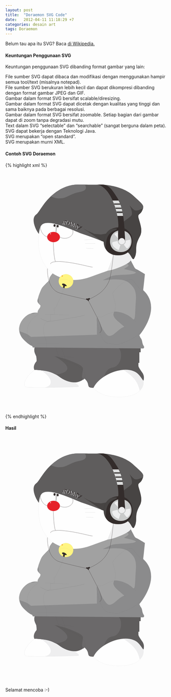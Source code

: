 ```yaml
---
layout: post
title:  "Doraemon SVG Code"
date:   2012-04-11 11:18:29 +7
categories: desain art
tags: Doraemon
---
```

<p>
Belum tau apa itu SVG? Baca <a href="https://id.wikipedia.org/wiki/Scalable_Vector_Graphics">di Wikipedia.</a><br />
<h4>Keuntungan Penggunaan SVG</h4>
Keuntungan penggunaan SVG dibanding format gambar yang lain:
<p>
<i class="fa fa-hand-o-right"></i> File sumber SVG dapat dibaca dan modifikasi dengan menggunakan hampir semua tool/text (misalnya notepad).<br />
<i class="fa fa-hand-o-right"></i> File sumber SVG berukuran lebih kecil dan dapat dikompresi dibanding dengan format gambar JPEG dan GIF.<br />
<i class="fa fa-hand-o-right"></i> Gambar dalam format SVG bersifat scalable/diresizing.<br />
<i class="fa fa-hand-o-right"></i> Gambar dalam format SVG dapat dicetak dengan kualitas yang tinggi dan sama baiknya pada berbagai resolusi.<br />
<i class="fa fa-hand-o-right"></i> Gambar dalam format SVG bersifat zoomable. Setiap bagian dari gambar dapat di zoom tanpa degradasi mutu.<br />
<i class="fa fa-hand-o-right"></i> Text dalam SVG “selectable” dan “searchable” (sangat berguna dalam peta).<br />
<i class="fa fa-hand-o-right"></i> SVG dapat bekerja dengan Teknologi Java.<br />
<i class="fa fa-hand-o-right"></i> SVG merupakan “open standard”.<br />
<i class="fa fa-hand-o-right"></i> SVG merupakan murni XML.<br />
</p>
<h4>Contoh SVG Doraemon</h4>
{% highlight xml %}
<?xml version="1.0" encoding="UTF-8"?>
<!DOCTYPE svg PUBLIC "-//W3C//DTD SVG 1.0//EN" "http://www.w3.org/TR/2001/REC-SVG-20010904/DTD/svg10.dtd">
<!-- Creator: Bagus18 (bagus18.github.io -->
<svg xmlns="http://www.w3.org/2000/svg" xml:space="preserve" width="500px" height="768px" version="1.0" style="shape-rendering:geometricPrecision; text-rendering:geometricPrecision; image-rendering:optimizeQuality; fill-rule:evenodd; clip-rule:evenodd"
viewBox="0 0 500 768"
 xmlns:xlink="http://www.w3.org/1999/xlink">
 <defs>
  <font id="FontID0" horiz-adv-x="780" font-variant="normal" style="fill-rule:nonzero" font-style="normal" font-weight="400">
	<font-face 
		font-family="Broadway">
	</font-face>
   <missing-glyph><path d="M0 0z"/></missing-glyph>
   <glyph unicode="O" horiz-adv-x="758"><path d="M380.841 687.005c51.332,0 100.997,-10.8289 148.652,-32.6677 70.3379,-32.3462 124,-82.0107 161.168,-149.174 29.5134,-53.6626 44.3404,-112.167 44.3404,-175.333 0,-50.8298 -11.1705,-99.992 -33.6722,-147.507 -33.4914,-70.9808 -85.6672,-124.985 -156.668,-161.831 -51.995,-27.002 -106.662,-40.483 -163.82,-40.483 -60.5135,0 -117.833,15.3293 -171.837,45.9879 -71.8447,40.3423 -123.177,96.9984 -153.675,170.008 -18.8251,44.5011 -28.328,90.6698 -28.328,138.165 0,59.6697 14.827,116.487 44.3404,170.671 36.4849,66.3198 89.6653,115.984 159.662,148.993 46.4901,21.8387 96.3354,32.8284 149.837,33.1699zm-37.8511 -33.0092l-2.99353 -317.997 2.51135 -264.496 0.482179 -59.509c11.0098,-1.98899 21.5173,-2.99353 31.6832,-2.99353 71.6639,0 135.653,19.8296 192.169,59.6697 51.4927,36.505 88.8215,83.3367 111.825,140.656 16.1731,40.1816 24.33,81.6691 24.33,124.684 0,56.6561 -13.6618,109.495 -40.8245,158.316 -33.5115,60.0113 -80.5039,104.01 -141.178,132.499 -45.3249,21.5173 -93.1611,32.1855 -143.489,32.1855 -11.6728,0 -23.1647,-1.00454 -34.516,-3.01362z"/></glyph>
   <glyph unicode="y" horiz-adv-x="603"><path d="M427.995 289.991c63.6678,97.34 110.339,171.174 140.013,221.34 10.3267,17.1776 16.816,27.3436 19.4881,30.3371 2.51135,2.8328 6.32861,4.33962 11.1705,4.33962 6.50942,0 12.3358,-2.51135 17.4991,-7.33315 5.16334,-4.84189 7.83542,-10.3468 7.83542,-16.6754 0,-4.84189 -2.8328,-10.6682 -8.33769,-17.4991 -46.8317,-63.8285 -105.999,-150.5 -177.824,-259.834l-85.848 -131.494c-29.654,-44.8427 -54.1648,-77.3295 -73.4922,-96.9984 -14.3247,-14.0033 -31.5024,-25.3345 -51.332,-34.0137 -19.8296,-8.81987 -38.8355,-13.1595 -57.1584,-13.1595 -18.0014,0 -32.8485,3.4958 -44.5011,10.5075 -11.6728,6.9916 -17.4991,15.8316 -17.4991,26.6605 0,6.83088 2.65199,12.6572 7.81533,17.4991 5.18343,4.84189 11.512,7.33315 19.0059,7.33315 5.50488,0 16.3338,-3.83734 32.3462,-11.4919 10.3267,-5.00261 19.3274,-7.51396 26.8212,-7.51396 14.6663,0 28.5089,4.50034 41.8291,13.501 13.1796,8.83996 27.5043,23.667 43.1752,44.1797l-57.6606 90.3283c-123.84,192.992 -206.674,317.334 -248.343,373.006l310.162 0c19.5082,-42.6729 42.0099,-85.185 67.5051,-127.838 25.4952,-42.6729 51.1713,-81.0061 77.3295,-115.181z"/></glyph>
   <glyph unicode="g" horiz-adv-x="560"><path d="M436.674 511.833c27.8258,-13.6618 51.1512,-31.6631 69.9964,-54.1648 24.8322,-30.3371 37.3287,-65.1746 37.3287,-104.995 0,-28.1673 -7.17242,-55.0086 -21.4972,-80.5039 -14.3448,-25.3345 -34.3352,-46.671 -60.0113,-63.8285 -47.4947,-32.1654 -104.814,-48.3385 -171.817,-48.3385 -31.0001,0 -59.509,2.8328 -85.5065,8.33769 -25.9975,5.48479 -49.6645,13.8225 -71.1617,24.8322 -15.3293,-10.3468 -23.004,-20.8342 -23.004,-31.5024 0,-12.6773 8.65914,-20.0104 25.8368,-22.341 37.4895,-4.82179 63.3262,-6.32861 77.3295,-4.33962l2.8328 0.50227 146.161 0 7.33315 0.50227c48.8408,2.8328 83.9997,-5.16334 105.497,-24.4907 16.6754,-15.3293 25.0131,-33.3307 25.0131,-53.8434 0,-17.3183 -5.84643,-32.8284 -17.4991,-46.9924 -19.5082,-23.1647 -45.8472,-34.6767 -78.9971,-34.6767 -6.16788,0 -13.8426,0.341544 -23.3455,1.00454 5.16334,7.99614 7.83542,14.3448 7.83542,19.0059 0,10.0052 -9.16141,15.0078 -27.3235,15.0078 -15.6708,0 -48.4992,-3.33507 -98.3445,-10.0052 -34.8375,-4.68116 -63.6678,-7.01169 -86.4909,-7.01169 -35.842,0 -67.0029,7.67469 -93.5026,22.8433 -15.3293,8.83996 -27.3436,20.8342 -36.1635,36.1635 -8.83996,15.1686 -13.1796,31.8238 -13.1796,49.6645 0,20.1712 5.34416,38.494 15.8316,55.3301 10.6682,16.6754 28.3481,34.3352 52.9996,52.8388 -23.1647,14.6663 -40.9853,33.6722 -53.6626,57.3392 -12.838,23.4862 -19.1666,49.1622 -19.1666,76.8273 0,65.6769 33.0092,117.993 99.0075,157.01 49.3229,29.3326 109.334,43.9989 179.994,43.9989 15.5101,0 31.8439,-0.843814 48.68,-2.51135 23.1647,-1.82826 39.82,-2.8328 50.3275,-2.8328 25.656,0 44.3203,11.3312 55.9931,33.9937 6.83088,13.501 14.164,20.352 21.9994,20.352 6.16788,0 11.512,-2.00908 16.1731,-6.00715 4.50034,-4.17889 6.83088,-9.00068 6.83088,-15.0078 0,-11.6527 -6.50942,-23.004 -19.3274,-34.1544 -12.838,-11.1705 -30.4979,-20.5127 -52.9996,-28.0066zm-192.671 -53.5018l0 -206.333c0,-24.6715 1.98899,-40.0008 5.98706,-45.8271 6.50942,-9.50295 20.1712,-14.164 41.0053,-14.164 19.1666,0 32.0047,4.50034 38.3333,13.3202 6.50942,9.00068 9.66368,26.6806 9.66368,52.9996l0 198.999c0,22.1803 -3.15426,37.0073 -9.66368,44.5011 -6.32861,7.51396 -18.9858,11.1705 -37.831,11.1705 -18.8251,0 -31.5024,-3.65653 -37.831,-11.1705 -6.50942,-7.49387 -9.66368,-21.9994 -9.66368,-43.4966z"/></glyph>
   <glyph unicode="M" horiz-adv-x="948"><path d="M732.491 688.994l106.682 -363.503 48.4992 -160.988 43.4966 -146 5.82634 -18.5036 -297.002 0 -93.9848 344.839 -200.506 -302.829 -206.493 286.816c-20.0104,-69.9964 -41.8492,-155.824 -65.5161,-257.484 -8.49841,-39.0164 -14.4855,-62.0002 -18.3228,-69.3334 -3.67662,-7.33315 -11.3312,-11.0098 -22.6624,-11.0098 -14.3448,0 -21.4972,4.84189 -21.4972,14.5056 0,2.8328 4.48025,19.1666 13.6618,49.1622l30.1563 103.99 52.6781 179.511 102.985 350.826 268.011 -385.824 253.988 385.824z"/></glyph>
   <glyph unicode="i" horiz-adv-x="367"><path d="M180.496 705.007c86.3302,0 129.505,-22.5017 129.505,-67.5051 0,-21.8387 -11.3312,-38.8355 -33.9937,-51.1713 -22.8433,-12.1549 -54.6671,-18.3228 -96.014,-18.3228 -81.9906,0 -122.996,23.1647 -122.996,69.4941 0,44.3404 41.1661,66.822 123.498,67.5051zm128.501 -171.997l0 -14.1841 -1.48672 -76.1643 -1.50681 -118.154 -1.50681 -179.511 1.82826 -100.997 0.683088 -43.9989 -250.01 0 1.82826 179.672 1.16527 158.657 -1.48672 83.3367 -2.00908 92.8396 0.50227 18.5036 251.999 0z"/></glyph>
  </font>
  <style type="text/css">
   <![CDATA[
    @font-face { font-family:"Broadway";src:url("#FontID0") format(svg)}
    .str2 {stroke:#332C2B;stroke-width:0.118677}
    .str0 {stroke:#332C2B;stroke-width:0.0514016}
    .str3 {stroke:#332C2B;stroke-width:1.07112;stroke-linecap:round;stroke-linejoin:round}
    .str1 {stroke:#332C2B;stroke-width:0.535937;stroke-linecap:round;stroke-linejoin:round}
    .fil2 {fill:none}
    .fil10 {fill:#332C2B}
    .fil7 {fill:#474443}
    .fil3 {fill:#5F5D5D}
    .fil4 {fill:#6B696A}
    .fil8 {fill:#757475}
    .fil5 {fill:#8B8B8C}
    .fil6 {fill:#A1A1A1}
    .fil14 {fill:#B6B6B7}
    .fil11 {fill:#C9CACA}
    .fil12 {fill:#DCDDDD}
    .fil1 {fill:#EEEEEF}
    .fil0 {fill:#FEFEFE}
    .fil13 {fill:url(#id0)}
    .fil9 {fill:url(#id1)}
    .fnt0 {font-weight:normal;font-size:18.8122px;font-family:'Broadway'}
   ]]>
  </style>
  <radialGradient id="id0" gradientUnits="userSpaceOnUse" gradientTransform="matrix(1.42926 -0 -0 1.42927 -76 -145)" cx="177.984" cy="337.757" r="1.98463" fx="177.984" fy="337.757">
   <stop offset="0" style="stop-opacity:1; stop-color:#F08519"/>
   <stop offset="1" style="stop-opacity:1; stop-color:#FFF582"/>
  </radialGradient>
  <radialGradient id="id1" gradientUnits="userSpaceOnUse" gradientTransform="matrix(0.95267 -0 -0 1.17267 7 -35)" cx="141.192" cy="205.149" r="2.28132" fx="141.192" fy="205.149">
   <stop offset="0" style="stop-opacity:1; stop-color:#FEFEFE"/>
   <stop offset="1" style="stop-opacity:1; stop-color:#E62129"/>
  </radialGradient>
 </defs>
 <g id="Layer_x0020_1">
  <metadata id="CorelCorpID_0Corel-Layer"/>
  <g id="_309329968">
   <path class="fil0" d="M273 684c8,-9 26,-35 62,-50 38,-16 93,0 97,30 0,0 1,0 1,0 0,2 0,3 0,4 0,44 -59,52 -102,46 -41,-5 -58,-30 -58,-30l0 0z"/>
   <g id="_304888128">
    <path id="_1" class="fil1" d="M365 628c35,22 50,38 56,68 8,-7 12,-16 12,-28 0,-1 0,-2 0,-4 0,0 -1,0 -1,0 -3,-22 -35,-37 -67,-36z"/>
   </g>
   <path class="fil2 str0" d="M273 684c8,-9 26,-35 62,-50 38,-16 93,0 97,30 0,0 1,0 1,0 0,2 0,3 0,4 0,44 -59,52 -102,46 -41,-5 -58,-30 -58,-30l0 0z"/>
   <path class="fil1" d="M98 625c0,0 -15,13 -24,22 -8,9 -24,34 -7,38 16,3 135,0 159,-1 9,0 0,-8 -5,-10 -5,-3 -11,-6 -16,-9 0,0 -13,-15 -26,-20 -13,-6 -81,-20 -81,-20l0 0z"/>
   <g id="_304872768">
    <path id="_1_0" class="fil0" d="M98 626c31,11 67,50 26,60l-1 0c-23,0 -43,0 -52,-1 -1,0 -2,0 -3,0 0,0 0,0 -1,0 -17,-4 -1,-29 7,-38 8,-8 21,-19 24,-21z"/>
   </g>
   <path class="fil2 str0" d="M98 625c0,0 -15,13 -24,22 -8,9 -24,34 -7,38 16,3 135,0 159,-1 9,0 0,-8 -5,-10 -5,-3 -11,-6 -16,-9 0,0 -13,-15 -26,-20 -13,-6 -81,-20 -81,-20l0 0z"/>
   <path class="fil3" d="M92 561l-3 -11 335 9 0 17 -4 0 0 33 -3 0 0 9c0,3 2,7 11,20 9,11 6,23 5,26 0,0 0,0 -1,0 -1,-1 -4,-6 -12,-16 -31,-39 -122,-7 -144,39 -26,0 -7,-11 -28,-29 0,0 -12,11 -28,12 -15,1 -35,-5 -53,-19 -8,-6 -22,-13 -37,-16 -19,-4 -39,-4 -39,-4 0,0 -6,-12 7,-27 0,-5 0,-11 -1,-15 -2,-7 -9,-14 -5,-28l0 0z"/>
   <g id="_304794016">
    <path id="_1_1" class="fil4" d="M159 646c76,-13 8,-50 -5,-58 0,0 28,6 44,12 16,7 32,12 40,19 8,7 5,11 5,11l-3 22c0,0 2,4 4,10 3,-2 4,-4 4,-4 14,12 10,20 14,25 4,1 9,2 15,2 6,-13 18,-24 33,-34 4,-13 11,-25 25,-27 37,-5 36,-75 3,-64 -8,2 -19,-1 -31,-4l-218 -6 3 11 0 0c-4,14 3,21 5,28 1,4 1,10 1,15 -10,11 -9,20 -8,24 2,1 3,2 4,3 7,0 21,1 36,4 11,2 21,7 29,11z"/>
   </g>
   <path class="fil2 str0" d="M92 561l-3 -11 335 9 0 17 -4 0 0 33 -3 0 0 9c0,3 2,7 11,20 9,11 6,23 5,26 0,0 0,0 -1,0 -1,-1 -4,-6 -12,-16 -31,-39 -122,-7 -144,39 -26,0 -7,-11 -28,-29 0,0 -12,11 -28,12 -15,1 -35,-5 -53,-19 -8,-6 -22,-13 -37,-16 -19,-4 -39,-4 -39,-4 0,0 -6,-12 7,-27 0,-5 0,-11 -1,-15 -2,-7 -9,-14 -5,-28l0 0z"/>
   <path class="fil5" d="M149 329c0,0 -11,12 -11,18 -1,6 -4,8 -4,8 0,0 -16,15 -20,22 -4,7 -10,25 -10,25 -3,12 -8,15 6,27 0,0 1,6 -3,10 -3,4 -5,8 -5,8l-1 6c-34,-8 -85,46 -40,87 17,16 23,16 23,16l2 5 345 3c5,0 4,-6 3,-7 -7,-10 -3,-18 -11,-27l-3 -7c0,0 74,-85 12,-141 0,0 4,-36 5,-48 1,-3 0,-2 -1,-3 -5,-3 -15,-9 -22,-13 -5,-2 -7,-3 -10,-8l-11 -21c-54,28 -138,47 -172,54 0,0 -33,3 -49,-3 -16,-6 -23,-11 -23,-11l0 0z"/>
   <g id="_304793344">
    <path id="_1_2" class="fil6" d="M379 299c17,6 -1,11 -7,17 0,0 41,8 37,12 -11,8 -60,4 -76,10 -3,1 -28,13 -28,13 26,-2 68,-9 87,12 8,9 20,17 17,52 -3,42 -1,65 -10,57 -21,-21 -57,-25 -58,-22 -2,5 -3,9 -1,13 4,10 10,13 33,33 -22,9 -30,27 -46,29 -16,1 -37,-55 -40,-58 0,1 -1,7 0,13l0 41 -207 7c0,0 -7,-7 -17,-11 -10,-4 -15,-5 -19,-7 -3,-23 13,-45 32,-54 9,0 15,-1 20,-4 2,0 3,0 5,1l1 -6c0,0 2,-4 5,-8 4,-4 3,-10 3,-10 -2,-2 -4,-4 -5,-5 -1,-5 -1,-11 -2,-17 0,-1 1,-3 1,-5 0,0 6,-18 10,-25 4,-7 20,-22 20,-22 0,0 3,-2 4,-8 0,-6 11,-18 11,-18l0 0c0,0 7,5 23,11 16,6 49,3 49,3 30,-6 98,-22 151,-44l7 0 0 0z"/>
   </g>
   <path class="fil2 str0" d="M149 329c0,0 -11,12 -11,18 -1,6 -4,8 -4,8 0,0 -16,15 -20,22 -4,7 -10,25 -10,25 -3,12 -8,15 6,27 0,0 1,6 -3,10 -3,4 -5,8 -5,8l-1 6c-34,-8 -85,46 -40,87 17,16 23,16 23,16l2 5 345 3c5,0 4,-6 3,-7 -7,-10 -3,-18 -11,-27l-3 -7c0,0 74,-85 12,-141 0,0 4,-36 5,-48 1,-3 0,-2 -1,-3 -5,-3 -15,-9 -22,-13 -5,-2 -7,-3 -10,-8l-11 -21c-54,28 -138,47 -172,54 0,0 -33,3 -49,-3 -16,-6 -23,-11 -23,-11l0 0z"/>
   <path class="fil0 str0" d="M112 177c-19,55 -7,136 53,162 25,11 57,19 109,-1 53,-20 63,-18 69,-38 6,-21 14,-55 14,-55l-28 -24 -53 -24 -78 -25 -53 -7 -33 12 0 0z"/>
   <path class="fil1 str0" d="M393 289c-5,12 -58,32 -72,32 -1,0 31,-74 26,-89 15,33 59,20 46,57z"/>
   <g>
    <path class="fil2 str1" d="M136 161c16,0 22,9 23,25 1,16 -7,30 -23,30 -16,0 -27,-19 -27,-35 0,-15 11,-20 27,-20z"/>
   </g>
   <g>
    <path class="fil2 str1" d="M186 181c14,0 26,9 26,19 0,11 -12,20 -26,20 -14,0 -26,-9 -26,-20 0,-5 -2,-25 3,-28 5,-3 16,9 23,9z"/>
   </g>
   <path class="fil3" d="M105 206c-10,-12 -26,-47 -9,-60 7,-5 11,-14 25,-33 15,-20 53,-62 109,-61 56,1 70,0 70,0 0,0 63,1 99,33 35,32 37,31 30,48 -7,16 -17,8 -10,29 6,20 10,34 4,49 -7,14 -13,23 -13,42 0,14 -2,22 -5,27 -1,2 -2,5 -4,5 -5,-1 -9,-18 -20,-23 0,0 -53,-23 -77,-33 -24,-10 -46,-17 -66,-24 -24,-9 -91,-42 -118,-31 -10,4 -13,15 -15,32z"/>
   <g>
    <path id="_1_3" class="fil7" d="M432 126c-10,5 -22,10 -29,5 -11,-10 -14,-15 -14,-15 0,0 11,21 7,31 -4,7 -23,18 -30,25l-22 23 -20 9 -24 4 -21 -2c0,0 -15,-7 -19,-8 -3,-2 -16,-9 -16,-9l56 38c1,1 2,2 4,2 24,10 77,33 77,33 11,5 15,22 20,23 2,0 3,-3 4,-5 3,-5 5,-13 5,-27 0,-19 6,-28 13,-42 6,-15 2,-29 -4,-49 -7,-21 3,-13 10,-29 1,-3 2,-5 3,-7z"/>
    <path class="fil8" d="M249 52c4,6 10,18 -15,23 -33,6 -40,20 -63,20 -11,1 -21,-3 -28,-6 20,-18 49,-37 87,-37 7,0 13,0 19,0z"/>
   </g>
   <path class="fil2 str0" d="M105 206c-10,-12 -26,-47 -9,-60 7,-5 11,-14 25,-33 15,-20 53,-62 109,-61 56,1 70,0 70,0 0,0 63,1 99,33 35,32 37,31 30,48 -7,16 -17,8 -10,29 6,20 10,34 4,49 -7,14 -13,23 -13,42 0,14 -2,22 -5,27 -1,2 -2,5 -4,5 -5,-1 -9,-18 -20,-23 0,0 -53,-23 -77,-33 -24,-10 -46,-17 -66,-24 -24,-9 -91,-42 -118,-31 -10,4 -13,15 -15,32z"/>
   <g>
    <path class="fil2 str1" d="M150 223c0,0 1,59 7,69"/>
   </g>
   <g>
    <path class="fil2 str1" d="M142 300c-2,-6 18,-10 46,-6 33,3 79,16 85,16"/>
   </g>
   <ellipse class="fil9 str0" cx="151" cy="216" rx="20" ry="16"/>
   <ellipse class="fil10" cx="154" cy="180" rx="3" ry="4"/>
   <ellipse class="fil10" cx="164" cy="182" rx="3" ry="4"/>
   <path class="fil10" d="M355 186c57,-1 60,88 0,87 -62,3 -62,-87 0,-87z"/>
   <g>
    <path id="_1_4" class="fil7" d="M349 192c-3,4 -15,5 -24,16 -10,12 -10,35 -10,44 0,1 0,1 -1,1 -11,-20 -6,-48 15,-61 3,-1 25,-6 20,0l0 0z"/>
   </g>
   <path class="fil2 str0" d="M355 186c57,-1 60,88 0,87 -62,3 -62,-87 0,-87z"/>
   <path class="fil11 str0" d="M360 195c47,-1 47,68 2,68 -46,0 -44,-66 -2,-68z"/>
   <path class="fil1 str0" d="M369 219c-6,-1 -9,-4 -16,1l-11 -12c-2,-3 12,-8 15,-9 5,-1 18,-1 16,6l-4 14 0 0z"/>
   <path class="fil10" d="M290 52c44,12 67,97 64,132 -1,22 -1,33 0,40 6,23 23,17 21,-6 -3,-41 -2,-90 -25,-126 -16,-25 -26,-40 -47,-40l-13 0 0 0z"/>
   <g>
    <path class="fil12" d="M351 150l18 0c-2,-17 -6,-33 -14,-48l-19 0c7,15 12,32 15,48z"/>
    <path class="fil7" d="M349 141l19 0c0,-2 -1,-3 -1,-5l-19 0c1,2 1,3 1,5z"/>
    <path class="fil7" d="M346 128l19 0c0,-1 -1,-3 -1,-4l-19 0c0,1 1,3 1,4z"/>
    <path class="fil7" d="M342 115l19 0c0,-1 -1,-3 -2,-4l-19 0c1,1 1,3 2,4z"/>
   </g>
   <path class="fil2" d="M290 52c44,12 67,97 64,132 -1,22 -1,33 0,40 6,23 23,17 21,-6 -3,-41 -2,-90 -25,-126 -16,-25 -26,-40 -47,-40l-13 0 0 0z"/>
   <circle class="fil1 str0" cx="365" cy="229" r="10"/>
   <path class="fil1 str0" d="M352 228c1,5 1,9 9,13l-5 15c-1,3 -13,-6 -15,-8 -4,-4 -10,-15 -3,-17l14 -3 0 0z"/>
   <path class="fil1 str0" d="M371 240c3,-4 7,-5 6,-13l13 -3c3,0 1,14 1,16 -2,5 -8,15 -12,10l-8 -10z"/>
   <g>
    <line class="fil2 str2" x1="248" y1="225" x2="276" y2= "223" />
    <line class="fil2 str2" x1="250" y1="236" x2="282" y2= "236" />
    <line class="fil2 str2" x1="276" y1="252" x2="253" y2= "251" />
   </g>
   <ellipse class="fil13 str0" cx="190" cy="354" rx="23" ry="22"/>
   <path class="fil2 str0" d="M168 352c20,-8 28,-4 44,9"/>
   <path class="fil10" d="M180 373l2 -5c-6,-2 -6,-9 3,-6 6,3 12,9 2,7l-2 7 -5 -3 0 0z"/>
   <path class="fil2 str0" d="M182 374c5,3 -21,56 -25,64 0,1 -6,-1 -5,2 3,9 1,18 1,18l-11 0 0 19 -8 3c-29,9 -7,55 -6,60l0 21"/>
   <path class="fil2 str0" d="M454 415c0,0 -42,-48 -54,-63 -14,-18 -65,35 -64,41 5,18 13,35 7,54 -1,4 -9,14 3,25 11,11 33,29 33,29"/>
   <path class="fil2 str2" d="M110 470c0,0 11,6 20,9 8,3 65,-9 81,-11 15,-2 37,-8 37,-8"/>
   <line class="fil2 str0" x1="124" y1="457" x2="201" y2= "460" />
   <path class="fil2 str0" d="M101 453c0,0 7,2 -6,10 -14,8 -34,37 -24,63 3,8 11,20 11,20l2 10"/>
   <path class="fil10" d="M259 408c4,-1 5,-3 6,1 1,3 -1,2 -4,3 1,2 1,4 0,4 -1,0 -3,-1 -4,-4 -3,1 -3,0 -4,-2 -1,-3 4,-1 6,-2l0 0z"/>
   <g>
    <g>
     <path class="fil2 str1" d="M132 315c0,0 -4,64 39,76 43,12 88,21 88,21l25 48c3,6 27,47 12,55"/>
    </g>
    <g>
     <path class="fil2 str1" d="M339 264c0,0 -6,73 -15,92 -14,29 -33,41 -61,54"/>
    </g>
   </g>
   <path class="fil2 str0" d="M409 481c0,0 -36,-41 -75,-29 -33,9 -20,14 -45,14m0 0c-2,-1 2,-3 2,-2 -13,0 7,81 30,84 23,2 25,7 38,2 29,-11 52,-19 70,-43"/>
   <line class="fil2 str0" x1="100" y1="549" x2="167" y2= "549" />
   <line class="fil2 str0" x1="177" y1="564" x2="188" y2= "599" />
   <line class="fil2 str0" x1="158" y1="560" x2="167" y2= "590" />
   <path class="fil2 str0" d="M213 592c0,0 -58,-7 -51,-2 14,11 101,28 86,68"/>
   <g>
    <path class="fil2 str3" d="M190 166c1,1 1,1 1,2 0,0 0,1 0,2 0,0 0,1 -1,1 0,0 -1,1 -1,1 -1,0 -3,0 -4,-1 0,0 -1,0 -1,0 -1,0 -1,-1 -1,-1 -1,0 -1,0 -1,0 0,1 0,1 0,1 1,0 1,0 2,0l0 0 2 1 1 0c0,1 1,1 1,2 0,0 0,0 0,1 0,0 0,0 0,0 -1,1 -1,1 -2,1 0,-1 0,-1 0,-1 0,0 0,0 0,0 0,0 0,0 0,0 -1,0 -1,-1 -2,-1 -1,0 -1,0 -2,0 -1,0 -1,-1 -1,-1 -1,-1 -1,-1 -1,-1 0,0 0,-1 0,-1 0,0 1,-1 1,-1 0,0 1,0 1,-1 0,0 0,0 0,-1 -1,-1 0,-1 0,-1 0,-1 1,-2 3,-2 1,-1 2,-1 3,0 0,0 1,0 1,0 0,0 1,1 1,1 0,0 1,0 1,-1 0,0 0,0 1,0 0,0 0,0 0,0 0,0 0,1 0,1 0,0 0,0 -1,0 0,0 0,0 -1,0l0 0zm-4 0l-1 4c0,0 0,0 0,0 0,1 0,1 0,1 1,0 1,0 1,0 0,0 1,-1 1,-1l1 -3c0,-1 0,-1 0,-1 0,0 0,-1 -1,-1 0,0 0,0 0,0 0,0 -1,1 -1,1l0 0z"/>
   </g>
   <g>
    <path id="_1_5" class="fil2 str3" d="M200 166c1,1 2,1 3,2 1,1 1,2 1,3 1,2 1,3 0,4 0,1 -1,2 -1,2 -1,1 -3,2 -4,2 -1,0 -2,0 -3,0 -2,0 -2,-1 -3,-2 -1,-1 -2,-3 -2,-4 0,-1 0,-2 1,-3 0,-1 1,-2 2,-2 0,-1 2,-2 3,-2 1,0 2,0 3,0l0 0zm-1 1l-2 5 -2 5 0 1c0,0 0,0 1,0 1,1 2,1 3,0 2,0 3,0 3,-1 1,-1 1,-2 2,-2 0,-1 0,-2 0,-4 0,-1 -1,-2 -2,-3 0,0 -1,-1 -2,-1 0,0 -1,0 -1,0l0 0z"/>
   </g>
   <g>
    <path id="_2" class="fil2 str3" d="M220 173l-1 7 0 3 0 3 0 1 -5 -2 0 -7 -5 4 -2 -6c-1,1 -2,2 -3,4 0,1 0,1 -1,1 0,0 0,0 0,0 0,0 0,0 0,0 0,0 0,0 0,-1l1 -2 3 -2 3 -6 3 9 7 -6z"/>
   </g>
   <g>
    <path id="_3" class="fil2 str3" d="M227 176c1,0 2,1 2,2 0,0 -1,0 -1,0 -1,0 -1,0 -2,0 -1,0 -2,-1 -2,-2 1,-1 1,-1 3,0l0 0zm1 3l0 1 -1 1 0 2 -2 3 0 2 0 1 -5 -2 1 -3 2 -3 0 -1 1 -2 0 0 4 1 0 0z"/>
   </g>
   <g>
    <path id="_4" class="fil2 str3" d="M235 187c2,-2 3,-3 4,-3 0,-1 1,-1 1,-1 0,0 0,0 0,0 0,0 0,0 0,0 0,1 0,1 0,1 0,0 0,0 0,0 -1,1 -3,2 -5,4l-2 1c-1,1 -2,1 -2,2 -1,0 -1,0 -1,0 -1,0 -1,0 -1,0 -1,0 -1,0 -1,-1 0,0 0,0 0,0 0,0 0,0 0,0 0,0 0,0 0,0 0,0 1,0 1,0 0,0 0,0 0,0 0,0 1,0 1,0 0,0 1,0 1,0l0 -2c-1,-4 -2,-7 -2,-8l5 2c0,1 0,1 1,2 0,1 0,2 0,3l0 0z"/>
   </g>
   <g>
    <g transform="matrix(0.941367 0.337375 -0.337375 0.941367 73.281 -273.227)">
     <text x="250" y="384" id="_4_6" class="fil14 fnt0">gOMiy</text>
    </g>
   </g>
  </g>
 </g>
</svg>
{% endhighlight %}
<h4>Hasil</h4>
<?xml version="1.0" encoding="UTF-8"?>
<!-- Creator: Bagus18 (bagus18.github.io -->
<svg xmlns="http://www.w3.org/2000/svg" xml:space="preserve" width="500px" height="768px" version="1.0" style="shape-rendering:geometricPrecision; text-rendering:geometricPrecision; image-rendering:optimizeQuality; fill-rule:evenodd; clip-rule:evenodd"
viewBox="0 0 500 768"
 xmlns:xlink="http://www.w3.org/1999/xlink">
 <defs>
  <font id="FontID0" horiz-adv-x="780" font-variant="normal" style="fill-rule:nonzero" font-style="normal" font-weight="400">
	<font-face 
		font-family="Broadway">
	</font-face>
   <missing-glyph><path d="M0 0z"/></missing-glyph>
   <glyph unicode="O" horiz-adv-x="758"><path d="M380.841 687.005c51.332,0 100.997,-10.8289 148.652,-32.6677 70.3379,-32.3462 124,-82.0107 161.168,-149.174 29.5134,-53.6626 44.3404,-112.167 44.3404,-175.333 0,-50.8298 -11.1705,-99.992 -33.6722,-147.507 -33.4914,-70.9808 -85.6672,-124.985 -156.668,-161.831 -51.995,-27.002 -106.662,-40.483 -163.82,-40.483 -60.5135,0 -117.833,15.3293 -171.837,45.9879 -71.8447,40.3423 -123.177,96.9984 -153.675,170.008 -18.8251,44.5011 -28.328,90.6698 -28.328,138.165 0,59.6697 14.827,116.487 44.3404,170.671 36.4849,66.3198 89.6653,115.984 159.662,148.993 46.4901,21.8387 96.3354,32.8284 149.837,33.1699zm-37.8511 -33.0092l-2.99353 -317.997 2.51135 -264.496 0.482179 -59.509c11.0098,-1.98899 21.5173,-2.99353 31.6832,-2.99353 71.6639,0 135.653,19.8296 192.169,59.6697 51.4927,36.505 88.8215,83.3367 111.825,140.656 16.1731,40.1816 24.33,81.6691 24.33,124.684 0,56.6561 -13.6618,109.495 -40.8245,158.316 -33.5115,60.0113 -80.5039,104.01 -141.178,132.499 -45.3249,21.5173 -93.1611,32.1855 -143.489,32.1855 -11.6728,0 -23.1647,-1.00454 -34.516,-3.01362z"/></glyph>
   <glyph unicode="y" horiz-adv-x="603"><path d="M427.995 289.991c63.6678,97.34 110.339,171.174 140.013,221.34 10.3267,17.1776 16.816,27.3436 19.4881,30.3371 2.51135,2.8328 6.32861,4.33962 11.1705,4.33962 6.50942,0 12.3358,-2.51135 17.4991,-7.33315 5.16334,-4.84189 7.83542,-10.3468 7.83542,-16.6754 0,-4.84189 -2.8328,-10.6682 -8.33769,-17.4991 -46.8317,-63.8285 -105.999,-150.5 -177.824,-259.834l-85.848 -131.494c-29.654,-44.8427 -54.1648,-77.3295 -73.4922,-96.9984 -14.3247,-14.0033 -31.5024,-25.3345 -51.332,-34.0137 -19.8296,-8.81987 -38.8355,-13.1595 -57.1584,-13.1595 -18.0014,0 -32.8485,3.4958 -44.5011,10.5075 -11.6728,6.9916 -17.4991,15.8316 -17.4991,26.6605 0,6.83088 2.65199,12.6572 7.81533,17.4991 5.18343,4.84189 11.512,7.33315 19.0059,7.33315 5.50488,0 16.3338,-3.83734 32.3462,-11.4919 10.3267,-5.00261 19.3274,-7.51396 26.8212,-7.51396 14.6663,0 28.5089,4.50034 41.8291,13.501 13.1796,8.83996 27.5043,23.667 43.1752,44.1797l-57.6606 90.3283c-123.84,192.992 -206.674,317.334 -248.343,373.006l310.162 0c19.5082,-42.6729 42.0099,-85.185 67.5051,-127.838 25.4952,-42.6729 51.1713,-81.0061 77.3295,-115.181z"/></glyph>
   <glyph unicode="g" horiz-adv-x="560"><path d="M436.674 511.833c27.8258,-13.6618 51.1512,-31.6631 69.9964,-54.1648 24.8322,-30.3371 37.3287,-65.1746 37.3287,-104.995 0,-28.1673 -7.17242,-55.0086 -21.4972,-80.5039 -14.3448,-25.3345 -34.3352,-46.671 -60.0113,-63.8285 -47.4947,-32.1654 -104.814,-48.3385 -171.817,-48.3385 -31.0001,0 -59.509,2.8328 -85.5065,8.33769 -25.9975,5.48479 -49.6645,13.8225 -71.1617,24.8322 -15.3293,-10.3468 -23.004,-20.8342 -23.004,-31.5024 0,-12.6773 8.65914,-20.0104 25.8368,-22.341 37.4895,-4.82179 63.3262,-6.32861 77.3295,-4.33962l2.8328 0.50227 146.161 0 7.33315 0.50227c48.8408,2.8328 83.9997,-5.16334 105.497,-24.4907 16.6754,-15.3293 25.0131,-33.3307 25.0131,-53.8434 0,-17.3183 -5.84643,-32.8284 -17.4991,-46.9924 -19.5082,-23.1647 -45.8472,-34.6767 -78.9971,-34.6767 -6.16788,0 -13.8426,0.341544 -23.3455,1.00454 5.16334,7.99614 7.83542,14.3448 7.83542,19.0059 0,10.0052 -9.16141,15.0078 -27.3235,15.0078 -15.6708,0 -48.4992,-3.33507 -98.3445,-10.0052 -34.8375,-4.68116 -63.6678,-7.01169 -86.4909,-7.01169 -35.842,0 -67.0029,7.67469 -93.5026,22.8433 -15.3293,8.83996 -27.3436,20.8342 -36.1635,36.1635 -8.83996,15.1686 -13.1796,31.8238 -13.1796,49.6645 0,20.1712 5.34416,38.494 15.8316,55.3301 10.6682,16.6754 28.3481,34.3352 52.9996,52.8388 -23.1647,14.6663 -40.9853,33.6722 -53.6626,57.3392 -12.838,23.4862 -19.1666,49.1622 -19.1666,76.8273 0,65.6769 33.0092,117.993 99.0075,157.01 49.3229,29.3326 109.334,43.9989 179.994,43.9989 15.5101,0 31.8439,-0.843814 48.68,-2.51135 23.1647,-1.82826 39.82,-2.8328 50.3275,-2.8328 25.656,0 44.3203,11.3312 55.9931,33.9937 6.83088,13.501 14.164,20.352 21.9994,20.352 6.16788,0 11.512,-2.00908 16.1731,-6.00715 4.50034,-4.17889 6.83088,-9.00068 6.83088,-15.0078 0,-11.6527 -6.50942,-23.004 -19.3274,-34.1544 -12.838,-11.1705 -30.4979,-20.5127 -52.9996,-28.0066zm-192.671 -53.5018l0 -206.333c0,-24.6715 1.98899,-40.0008 5.98706,-45.8271 6.50942,-9.50295 20.1712,-14.164 41.0053,-14.164 19.1666,0 32.0047,4.50034 38.3333,13.3202 6.50942,9.00068 9.66368,26.6806 9.66368,52.9996l0 198.999c0,22.1803 -3.15426,37.0073 -9.66368,44.5011 -6.32861,7.51396 -18.9858,11.1705 -37.831,11.1705 -18.8251,0 -31.5024,-3.65653 -37.831,-11.1705 -6.50942,-7.49387 -9.66368,-21.9994 -9.66368,-43.4966z"/></glyph>
   <glyph unicode="M" horiz-adv-x="948"><path d="M732.491 688.994l106.682 -363.503 48.4992 -160.988 43.4966 -146 5.82634 -18.5036 -297.002 0 -93.9848 344.839 -200.506 -302.829 -206.493 286.816c-20.0104,-69.9964 -41.8492,-155.824 -65.5161,-257.484 -8.49841,-39.0164 -14.4855,-62.0002 -18.3228,-69.3334 -3.67662,-7.33315 -11.3312,-11.0098 -22.6624,-11.0098 -14.3448,0 -21.4972,4.84189 -21.4972,14.5056 0,2.8328 4.48025,19.1666 13.6618,49.1622l30.1563 103.99 52.6781 179.511 102.985 350.826 268.011 -385.824 253.988 385.824z"/></glyph>
   <glyph unicode="i" horiz-adv-x="367"><path d="M180.496 705.007c86.3302,0 129.505,-22.5017 129.505,-67.5051 0,-21.8387 -11.3312,-38.8355 -33.9937,-51.1713 -22.8433,-12.1549 -54.6671,-18.3228 -96.014,-18.3228 -81.9906,0 -122.996,23.1647 -122.996,69.4941 0,44.3404 41.1661,66.822 123.498,67.5051zm128.501 -171.997l0 -14.1841 -1.48672 -76.1643 -1.50681 -118.154 -1.50681 -179.511 1.82826 -100.997 0.683088 -43.9989 -250.01 0 1.82826 179.672 1.16527 158.657 -1.48672 83.3367 -2.00908 92.8396 0.50227 18.5036 251.999 0z"/></glyph>
  </font>
  <style type="text/css">
   <![CDATA[
    @font-face { font-family:"Broadway";src:url("#FontID0") format(svg)}
    .str2 {stroke:#332C2B;stroke-width:0.118677}
    .str0 {stroke:#332C2B;stroke-width:0.0514016}
    .str3 {stroke:#332C2B;stroke-width:1.07112;stroke-linecap:round;stroke-linejoin:round}
    .str1 {stroke:#332C2B;stroke-width:0.535937;stroke-linecap:round;stroke-linejoin:round}
    .fil2 {fill:none}
    .fil10 {fill:#332C2B}
    .fil7 {fill:#474443}
    .fil3 {fill:#5F5D5D}
    .fil4 {fill:#6B696A}
    .fil8 {fill:#757475}
    .fil5 {fill:#8B8B8C}
    .fil6 {fill:#A1A1A1}
    .fil14 {fill:#B6B6B7}
    .fil11 {fill:#C9CACA}
    .fil12 {fill:#DCDDDD}
    .fil1 {fill:#EEEEEF}
    .fil0 {fill:#FEFEFE}
    .fil13 {fill:url(#id0)}
    .fil9 {fill:url(#id1)}
    .fnt0 {font-weight:normal;font-size:18.8122px;font-family:'Broadway'}
   ]]>
  </style>
  <radialGradient id="id0" gradientUnits="userSpaceOnUse" gradientTransform="matrix(1.42926 -0 -0 1.42927 -76 -145)" cx="177.984" cy="337.757" r="1.98463" fx="177.984" fy="337.757">
   <stop offset="0" style="stop-opacity:1; stop-color:#F08519"/>
   <stop offset="1" style="stop-opacity:1; stop-color:#FFF582"/>
  </radialGradient>
  <radialGradient id="id1" gradientUnits="userSpaceOnUse" gradientTransform="matrix(0.95267 -0 -0 1.17267 7 -35)" cx="141.192" cy="205.149" r="2.28132" fx="141.192" fy="205.149">
   <stop offset="0" style="stop-opacity:1; stop-color:#FEFEFE"/>
   <stop offset="1" style="stop-opacity:1; stop-color:#E62129"/>
  </radialGradient>
 </defs>
 <g id="Layer_x0020_1">
  <metadata id="CorelCorpID_0Corel-Layer"/>
  <g id="_309329968">
   <path class="fil0" d="M273 684c8,-9 26,-35 62,-50 38,-16 93,0 97,30 0,0 1,0 1,0 0,2 0,3 0,4 0,44 -59,52 -102,46 -41,-5 -58,-30 -58,-30l0 0z"/>
   <g id="_304888128">
    <path id="_1" class="fil1" d="M365 628c35,22 50,38 56,68 8,-7 12,-16 12,-28 0,-1 0,-2 0,-4 0,0 -1,0 -1,0 -3,-22 -35,-37 -67,-36z"/>
   </g>
   <path class="fil2 str0" d="M273 684c8,-9 26,-35 62,-50 38,-16 93,0 97,30 0,0 1,0 1,0 0,2 0,3 0,4 0,44 -59,52 -102,46 -41,-5 -58,-30 -58,-30l0 0z"/>
   <path class="fil1" d="M98 625c0,0 -15,13 -24,22 -8,9 -24,34 -7,38 16,3 135,0 159,-1 9,0 0,-8 -5,-10 -5,-3 -11,-6 -16,-9 0,0 -13,-15 -26,-20 -13,-6 -81,-20 -81,-20l0 0z"/>
   <g id="_304872768">
    <path id="_1_0" class="fil0" d="M98 626c31,11 67,50 26,60l-1 0c-23,0 -43,0 -52,-1 -1,0 -2,0 -3,0 0,0 0,0 -1,0 -17,-4 -1,-29 7,-38 8,-8 21,-19 24,-21z"/>
   </g>
   <path class="fil2 str0" d="M98 625c0,0 -15,13 -24,22 -8,9 -24,34 -7,38 16,3 135,0 159,-1 9,0 0,-8 -5,-10 -5,-3 -11,-6 -16,-9 0,0 -13,-15 -26,-20 -13,-6 -81,-20 -81,-20l0 0z"/>
   <path class="fil3" d="M92 561l-3 -11 335 9 0 17 -4 0 0 33 -3 0 0 9c0,3 2,7 11,20 9,11 6,23 5,26 0,0 0,0 -1,0 -1,-1 -4,-6 -12,-16 -31,-39 -122,-7 -144,39 -26,0 -7,-11 -28,-29 0,0 -12,11 -28,12 -15,1 -35,-5 -53,-19 -8,-6 -22,-13 -37,-16 -19,-4 -39,-4 -39,-4 0,0 -6,-12 7,-27 0,-5 0,-11 -1,-15 -2,-7 -9,-14 -5,-28l0 0z"/>
   <g id="_304794016">
    <path id="_1_1" class="fil4" d="M159 646c76,-13 8,-50 -5,-58 0,0 28,6 44,12 16,7 32,12 40,19 8,7 5,11 5,11l-3 22c0,0 2,4 4,10 3,-2 4,-4 4,-4 14,12 10,20 14,25 4,1 9,2 15,2 6,-13 18,-24 33,-34 4,-13 11,-25 25,-27 37,-5 36,-75 3,-64 -8,2 -19,-1 -31,-4l-218 -6 3 11 0 0c-4,14 3,21 5,28 1,4 1,10 1,15 -10,11 -9,20 -8,24 2,1 3,2 4,3 7,0 21,1 36,4 11,2 21,7 29,11z"/>
   </g>
   <path class="fil2 str0" d="M92 561l-3 -11 335 9 0 17 -4 0 0 33 -3 0 0 9c0,3 2,7 11,20 9,11 6,23 5,26 0,0 0,0 -1,0 -1,-1 -4,-6 -12,-16 -31,-39 -122,-7 -144,39 -26,0 -7,-11 -28,-29 0,0 -12,11 -28,12 -15,1 -35,-5 -53,-19 -8,-6 -22,-13 -37,-16 -19,-4 -39,-4 -39,-4 0,0 -6,-12 7,-27 0,-5 0,-11 -1,-15 -2,-7 -9,-14 -5,-28l0 0z"/>
   <path class="fil5" d="M149 329c0,0 -11,12 -11,18 -1,6 -4,8 -4,8 0,0 -16,15 -20,22 -4,7 -10,25 -10,25 -3,12 -8,15 6,27 0,0 1,6 -3,10 -3,4 -5,8 -5,8l-1 6c-34,-8 -85,46 -40,87 17,16 23,16 23,16l2 5 345 3c5,0 4,-6 3,-7 -7,-10 -3,-18 -11,-27l-3 -7c0,0 74,-85 12,-141 0,0 4,-36 5,-48 1,-3 0,-2 -1,-3 -5,-3 -15,-9 -22,-13 -5,-2 -7,-3 -10,-8l-11 -21c-54,28 -138,47 -172,54 0,0 -33,3 -49,-3 -16,-6 -23,-11 -23,-11l0 0z"/>
   <g id="_304793344">
    <path id="_1_2" class="fil6" d="M379 299c17,6 -1,11 -7,17 0,0 41,8 37,12 -11,8 -60,4 -76,10 -3,1 -28,13 -28,13 26,-2 68,-9 87,12 8,9 20,17 17,52 -3,42 -1,65 -10,57 -21,-21 -57,-25 -58,-22 -2,5 -3,9 -1,13 4,10 10,13 33,33 -22,9 -30,27 -46,29 -16,1 -37,-55 -40,-58 0,1 -1,7 0,13l0 41 -207 7c0,0 -7,-7 -17,-11 -10,-4 -15,-5 -19,-7 -3,-23 13,-45 32,-54 9,0 15,-1 20,-4 2,0 3,0 5,1l1 -6c0,0 2,-4 5,-8 4,-4 3,-10 3,-10 -2,-2 -4,-4 -5,-5 -1,-5 -1,-11 -2,-17 0,-1 1,-3 1,-5 0,0 6,-18 10,-25 4,-7 20,-22 20,-22 0,0 3,-2 4,-8 0,-6 11,-18 11,-18l0 0c0,0 7,5 23,11 16,6 49,3 49,3 30,-6 98,-22 151,-44l7 0 0 0z"/>
   </g>
   <path class="fil2 str0" d="M149 329c0,0 -11,12 -11,18 -1,6 -4,8 -4,8 0,0 -16,15 -20,22 -4,7 -10,25 -10,25 -3,12 -8,15 6,27 0,0 1,6 -3,10 -3,4 -5,8 -5,8l-1 6c-34,-8 -85,46 -40,87 17,16 23,16 23,16l2 5 345 3c5,0 4,-6 3,-7 -7,-10 -3,-18 -11,-27l-3 -7c0,0 74,-85 12,-141 0,0 4,-36 5,-48 1,-3 0,-2 -1,-3 -5,-3 -15,-9 -22,-13 -5,-2 -7,-3 -10,-8l-11 -21c-54,28 -138,47 -172,54 0,0 -33,3 -49,-3 -16,-6 -23,-11 -23,-11l0 0z"/>
   <path class="fil0 str0" d="M112 177c-19,55 -7,136 53,162 25,11 57,19 109,-1 53,-20 63,-18 69,-38 6,-21 14,-55 14,-55l-28 -24 -53 -24 -78 -25 -53 -7 -33 12 0 0z"/>
   <path class="fil1 str0" d="M393 289c-5,12 -58,32 -72,32 -1,0 31,-74 26,-89 15,33 59,20 46,57z"/>
   <g>
    <path class="fil2 str1" d="M136 161c16,0 22,9 23,25 1,16 -7,30 -23,30 -16,0 -27,-19 -27,-35 0,-15 11,-20 27,-20z"/>
   </g>
   <g>
    <path class="fil2 str1" d="M186 181c14,0 26,9 26,19 0,11 -12,20 -26,20 -14,0 -26,-9 -26,-20 0,-5 -2,-25 3,-28 5,-3 16,9 23,9z"/>
   </g>
   <path class="fil3" d="M105 206c-10,-12 -26,-47 -9,-60 7,-5 11,-14 25,-33 15,-20 53,-62 109,-61 56,1 70,0 70,0 0,0 63,1 99,33 35,32 37,31 30,48 -7,16 -17,8 -10,29 6,20 10,34 4,49 -7,14 -13,23 -13,42 0,14 -2,22 -5,27 -1,2 -2,5 -4,5 -5,-1 -9,-18 -20,-23 0,0 -53,-23 -77,-33 -24,-10 -46,-17 -66,-24 -24,-9 -91,-42 -118,-31 -10,4 -13,15 -15,32z"/>
   <g>
    <path id="_1_3" class="fil7" d="M432 126c-10,5 -22,10 -29,5 -11,-10 -14,-15 -14,-15 0,0 11,21 7,31 -4,7 -23,18 -30,25l-22 23 -20 9 -24 4 -21 -2c0,0 -15,-7 -19,-8 -3,-2 -16,-9 -16,-9l56 38c1,1 2,2 4,2 24,10 77,33 77,33 11,5 15,22 20,23 2,0 3,-3 4,-5 3,-5 5,-13 5,-27 0,-19 6,-28 13,-42 6,-15 2,-29 -4,-49 -7,-21 3,-13 10,-29 1,-3 2,-5 3,-7z"/>
    <path class="fil8" d="M249 52c4,6 10,18 -15,23 -33,6 -40,20 -63,20 -11,1 -21,-3 -28,-6 20,-18 49,-37 87,-37 7,0 13,0 19,0z"/>
   </g>
   <path class="fil2 str0" d="M105 206c-10,-12 -26,-47 -9,-60 7,-5 11,-14 25,-33 15,-20 53,-62 109,-61 56,1 70,0 70,0 0,0 63,1 99,33 35,32 37,31 30,48 -7,16 -17,8 -10,29 6,20 10,34 4,49 -7,14 -13,23 -13,42 0,14 -2,22 -5,27 -1,2 -2,5 -4,5 -5,-1 -9,-18 -20,-23 0,0 -53,-23 -77,-33 -24,-10 -46,-17 -66,-24 -24,-9 -91,-42 -118,-31 -10,4 -13,15 -15,32z"/>
   <g>
    <path class="fil2 str1" d="M150 223c0,0 1,59 7,69"/>
   </g>
   <g>
    <path class="fil2 str1" d="M142 300c-2,-6 18,-10 46,-6 33,3 79,16 85,16"/>
   </g>
   <ellipse class="fil9 str0" cx="151" cy="216" rx="20" ry="16"/>
   <ellipse class="fil10" cx="154" cy="180" rx="3" ry="4"/>
   <ellipse class="fil10" cx="164" cy="182" rx="3" ry="4"/>
   <path class="fil10" d="M355 186c57,-1 60,88 0,87 -62,3 -62,-87 0,-87z"/>
   <g>
    <path id="_1_4" class="fil7" d="M349 192c-3,4 -15,5 -24,16 -10,12 -10,35 -10,44 0,1 0,1 -1,1 -11,-20 -6,-48 15,-61 3,-1 25,-6 20,0l0 0z"/>
   </g>
   <path class="fil2 str0" d="M355 186c57,-1 60,88 0,87 -62,3 -62,-87 0,-87z"/>
   <path class="fil11 str0" d="M360 195c47,-1 47,68 2,68 -46,0 -44,-66 -2,-68z"/>
   <path class="fil1 str0" d="M369 219c-6,-1 -9,-4 -16,1l-11 -12c-2,-3 12,-8 15,-9 5,-1 18,-1 16,6l-4 14 0 0z"/>
   <path class="fil10" d="M290 52c44,12 67,97 64,132 -1,22 -1,33 0,40 6,23 23,17 21,-6 -3,-41 -2,-90 -25,-126 -16,-25 -26,-40 -47,-40l-13 0 0 0z"/>
   <g>
    <path class="fil12" d="M351 150l18 0c-2,-17 -6,-33 -14,-48l-19 0c7,15 12,32 15,48z"/>
    <path class="fil7" d="M349 141l19 0c0,-2 -1,-3 -1,-5l-19 0c1,2 1,3 1,5z"/>
    <path class="fil7" d="M346 128l19 0c0,-1 -1,-3 -1,-4l-19 0c0,1 1,3 1,4z"/>
    <path class="fil7" d="M342 115l19 0c0,-1 -1,-3 -2,-4l-19 0c1,1 1,3 2,4z"/>
   </g>
   <path class="fil2" d="M290 52c44,12 67,97 64,132 -1,22 -1,33 0,40 6,23 23,17 21,-6 -3,-41 -2,-90 -25,-126 -16,-25 -26,-40 -47,-40l-13 0 0 0z"/>
   <circle class="fil1 str0" cx="365" cy="229" r="10"/>
   <path class="fil1 str0" d="M352 228c1,5 1,9 9,13l-5 15c-1,3 -13,-6 -15,-8 -4,-4 -10,-15 -3,-17l14 -3 0 0z"/>
   <path class="fil1 str0" d="M371 240c3,-4 7,-5 6,-13l13 -3c3,0 1,14 1,16 -2,5 -8,15 -12,10l-8 -10z"/>
   <g>
    <line class="fil2 str2" x1="248" y1="225" x2="276" y2= "223" />
    <line class="fil2 str2" x1="250" y1="236" x2="282" y2= "236" />
    <line class="fil2 str2" x1="276" y1="252" x2="253" y2= "251" />
   </g>
   <ellipse class="fil13 str0" cx="190" cy="354" rx="23" ry="22"/>
   <path class="fil2 str0" d="M168 352c20,-8 28,-4 44,9"/>
   <path class="fil10" d="M180 373l2 -5c-6,-2 -6,-9 3,-6 6,3 12,9 2,7l-2 7 -5 -3 0 0z"/>
   <path class="fil2 str0" d="M182 374c5,3 -21,56 -25,64 0,1 -6,-1 -5,2 3,9 1,18 1,18l-11 0 0 19 -8 3c-29,9 -7,55 -6,60l0 21"/>
   <path class="fil2 str0" d="M454 415c0,0 -42,-48 -54,-63 -14,-18 -65,35 -64,41 5,18 13,35 7,54 -1,4 -9,14 3,25 11,11 33,29 33,29"/>
   <path class="fil2 str2" d="M110 470c0,0 11,6 20,9 8,3 65,-9 81,-11 15,-2 37,-8 37,-8"/>
   <line class="fil2 str0" x1="124" y1="457" x2="201" y2= "460" />
   <path class="fil2 str0" d="M101 453c0,0 7,2 -6,10 -14,8 -34,37 -24,63 3,8 11,20 11,20l2 10"/>
   <path class="fil10" d="M259 408c4,-1 5,-3 6,1 1,3 -1,2 -4,3 1,2 1,4 0,4 -1,0 -3,-1 -4,-4 -3,1 -3,0 -4,-2 -1,-3 4,-1 6,-2l0 0z"/>
   <g>
    <g>
     <path class="fil2 str1" d="M132 315c0,0 -4,64 39,76 43,12 88,21 88,21l25 48c3,6 27,47 12,55"/>
    </g>
    <g>
     <path class="fil2 str1" d="M339 264c0,0 -6,73 -15,92 -14,29 -33,41 -61,54"/>
    </g>
   </g>
   <path class="fil2 str0" d="M409 481c0,0 -36,-41 -75,-29 -33,9 -20,14 -45,14m0 0c-2,-1 2,-3 2,-2 -13,0 7,81 30,84 23,2 25,7 38,2 29,-11 52,-19 70,-43"/>
   <line class="fil2 str0" x1="100" y1="549" x2="167" y2= "549" />
   <line class="fil2 str0" x1="177" y1="564" x2="188" y2= "599" />
   <line class="fil2 str0" x1="158" y1="560" x2="167" y2= "590" />
   <path class="fil2 str0" d="M213 592c0,0 -58,-7 -51,-2 14,11 101,28 86,68"/>
   <g>
    <path class="fil2 str3" d="M190 166c1,1 1,1 1,2 0,0 0,1 0,2 0,0 0,1 -1,1 0,0 -1,1 -1,1 -1,0 -3,0 -4,-1 0,0 -1,0 -1,0 -1,0 -1,-1 -1,-1 -1,0 -1,0 -1,0 0,1 0,1 0,1 1,0 1,0 2,0l0 0 2 1 1 0c0,1 1,1 1,2 0,0 0,0 0,1 0,0 0,0 0,0 -1,1 -1,1 -2,1 0,-1 0,-1 0,-1 0,0 0,0 0,0 0,0 0,0 0,0 -1,0 -1,-1 -2,-1 -1,0 -1,0 -2,0 -1,0 -1,-1 -1,-1 -1,-1 -1,-1 -1,-1 0,0 0,-1 0,-1 0,0 1,-1 1,-1 0,0 1,0 1,-1 0,0 0,0 0,-1 -1,-1 0,-1 0,-1 0,-1 1,-2 3,-2 1,-1 2,-1 3,0 0,0 1,0 1,0 0,0 1,1 1,1 0,0 1,0 1,-1 0,0 0,0 1,0 0,0 0,0 0,0 0,0 0,1 0,1 0,0 0,0 -1,0 0,0 0,0 -1,0l0 0zm-4 0l-1 4c0,0 0,0 0,0 0,1 0,1 0,1 1,0 1,0 1,0 0,0 1,-1 1,-1l1 -3c0,-1 0,-1 0,-1 0,0 0,-1 -1,-1 0,0 0,0 0,0 0,0 -1,1 -1,1l0 0z"/>
   </g>
   <g>
    <path id="_1_5" class="fil2 str3" d="M200 166c1,1 2,1 3,2 1,1 1,2 1,3 1,2 1,3 0,4 0,1 -1,2 -1,2 -1,1 -3,2 -4,2 -1,0 -2,0 -3,0 -2,0 -2,-1 -3,-2 -1,-1 -2,-3 -2,-4 0,-1 0,-2 1,-3 0,-1 1,-2 2,-2 0,-1 2,-2 3,-2 1,0 2,0 3,0l0 0zm-1 1l-2 5 -2 5 0 1c0,0 0,0 1,0 1,1 2,1 3,0 2,0 3,0 3,-1 1,-1 1,-2 2,-2 0,-1 0,-2 0,-4 0,-1 -1,-2 -2,-3 0,0 -1,-1 -2,-1 0,0 -1,0 -1,0l0 0z"/>
   </g>
   <g>
    <path id="_2" class="fil2 str3" d="M220 173l-1 7 0 3 0 3 0 1 -5 -2 0 -7 -5 4 -2 -6c-1,1 -2,2 -3,4 0,1 0,1 -1,1 0,0 0,0 0,0 0,0 0,0 0,0 0,0 0,0 0,-1l1 -2 3 -2 3 -6 3 9 7 -6z"/>
   </g>
   <g>
    <path id="_3" class="fil2 str3" d="M227 176c1,0 2,1 2,2 0,0 -1,0 -1,0 -1,0 -1,0 -2,0 -1,0 -2,-1 -2,-2 1,-1 1,-1 3,0l0 0zm1 3l0 1 -1 1 0 2 -2 3 0 2 0 1 -5 -2 1 -3 2 -3 0 -1 1 -2 0 0 4 1 0 0z"/>
   </g>
   <g>
    <path id="_4" class="fil2 str3" d="M235 187c2,-2 3,-3 4,-3 0,-1 1,-1 1,-1 0,0 0,0 0,0 0,0 0,0 0,0 0,1 0,1 0,1 0,0 0,0 0,0 -1,1 -3,2 -5,4l-2 1c-1,1 -2,1 -2,2 -1,0 -1,0 -1,0 -1,0 -1,0 -1,0 -1,0 -1,0 -1,-1 0,0 0,0 0,0 0,0 0,0 0,0 0,0 0,0 0,0 0,0 1,0 1,0 0,0 0,0 0,0 0,0 1,0 1,0 0,0 1,0 1,0l0 -2c-1,-4 -2,-7 -2,-8l5 2c0,1 0,1 1,2 0,1 0,2 0,3l0 0z"/>
   </g>
   <g>
    <g transform="matrix(0.941367 0.337375 -0.337375 0.941367 73.281 -273.227)">
     <text x="250" y="384" id="_4_6" class="fil14 fnt0">gOMiy</text>
    </g>
   </g>
  </g>
 </g>
</svg>

<p>Selamat mencoba :-)</p>